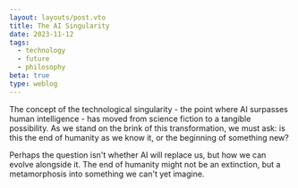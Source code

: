 ```yaml
---
layout: layouts/post.vto
title: The AI Singularity
date: 2023-11-12
tags:
  - technology
  - future
  - philosophy
beta: true
type: weblog
---
```


The concept of the technological singularity - the point where AI surpasses human intelligence - has moved from science fiction to a tangible possibility. As we stand on the brink of this transformation, we must ask: is this the end of humanity as we know it, or the beginning of something new?

Perhaps the question isn't whether AI will replace us, but how we can evolve alongside it. The end of humanity might not be an extinction, but a metamorphosis into something we can't yet imagine. 